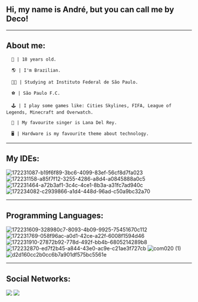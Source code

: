 ##                                                    Hi, my name is André, but you can call me by Deco!

________________________________________________________________________________________________________________________________________________________________________

 ## About me:
   
      👨 | 18 years old.
      
      🌎 | I'm Brazilian.
      
      👨‍🎓 | Studying at Instituto Federal de São Paulo.
      
      ⚽️ | São Paulo F.C.
      
      🕹 | I play some games like: Cities Skylines, FIFA, League of Legends, Minecraft and Overwatch.
      
      🎤 | My favourite singer is Lana Del Rey.
      
      🖥 | Hardware is my favourite theme about technology.
        
________________________________________________________________________________________________________________________________________________________________________

## My IDEs:

![172231087-b19f6f89-3bc6-4099-83ef-56cf8d7fa023](https://user-images.githubusercontent.com/62211442/172234802-3ab57184-5ba3-4e61-a3fd-a84ffde8a7e4.png)
![172231158-a85f7f12-3255-4286-a8d4-a0845888a0c5](https://user-images.githubusercontent.com/62211442/172234833-6acc1635-c46a-4702-b6a5-14059bffd608.png)
![172231464-a72b3af1-3c4c-4ce1-8b3a-a31fc7ad940c](https://user-images.githubusercontent.com/62211442/172234864-385eae3e-5538-433d-be35-cca838d74dc0.png)
![172234082-c2939866-a1d4-448d-96ad-c50a9bc32a70](https://user-images.githubusercontent.com/62211442/172234905-d05a236b-eeb4-4dc6-b884-4cb5e0de3e73.png)

________________________________________________________________________________________________________________________________________________________________________

## Programming Languages:

![172231609-328980c7-8093-4b09-9925-75451670c112](https://user-images.githubusercontent.com/62211442/172235451-390744fe-442e-4834-9b07-4fcea9751c0c.png)
![172231769-058f96ac-a0d1-42ce-a22f-6008f1594d46](https://user-images.githubusercontent.com/62211442/172235476-1ca6a30d-dc9f-41c4-b31a-82925ef3a4dc.png)
![172231910-27872b92-778d-492f-bb4b-6805214289b8](https://user-images.githubusercontent.com/62211442/172235493-dfa97f1b-635e-4b73-a4c2-4025ed1b5838.png)
![172232870-ed7f2b45-a844-43e0-ac9e-c21ae3f727cb](https://user-images.githubusercontent.com/62211442/172235536-1cf864c5-61f3-4f3a-a79a-ebd662babccb.png)
![com020 (1)](https://user-images.githubusercontent.com/62211442/172236191-a150921f-9fdb-4a10-9b77-541c61cd7a5f.jpg)
![d2d160cc2b0cc6b7a901df575bc5561e](https://user-images.githubusercontent.com/62211442/178801323-1cb825ef-e10e-4998-b663-79366187d464.png)

________________________________________________________________________________________________________________________________________________________________________

## Social Networks:

[![](https://user-images.githubusercontent.com/62211442/172486056-77da5316-b75a-43b9-9456-736fee6456d9.png)](https://twitter.com/decosawa)
[![](https://user-images.githubusercontent.com/62211442/172486888-d180ad28-7d66-4d1c-9563-602553c9b26a.png)](https://www.instagram.com/decotxr_/)
